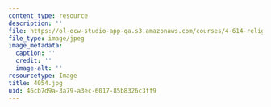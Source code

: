 ```yaml
---
content_type: resource
description: ''
file: https://ol-ocw-studio-app-qa.s3.amazonaws.com/courses/4-614-religious-architecture-and-islamic-cultures-fall-2002/46cb7d9a3a79a3ec601785b8326c3ff9_4054.jpg
file_type: image/jpeg
image_metadata:
  caption: ''
  credit: ''
  image-alt: ''
resourcetype: Image
title: 4054.jpg
uid: 46cb7d9a-3a79-a3ec-6017-85b8326c3ff9
---
```

